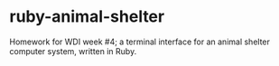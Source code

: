 # ruby-animal-shelter
Homework for WDI week #4; a terminal interface for an animal shelter computer system, written in Ruby.
